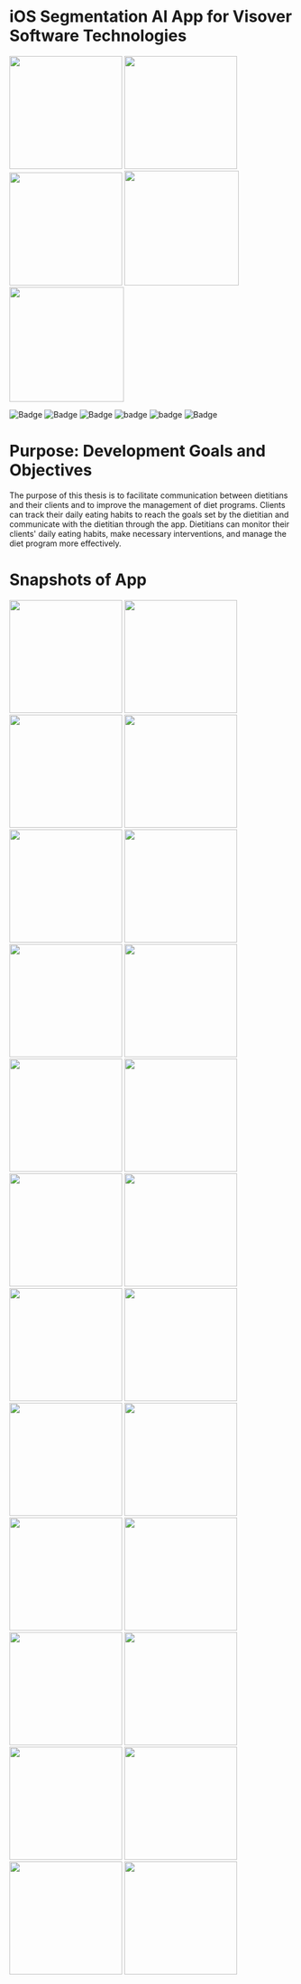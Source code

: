 # iOS Segmentation AI App for Visover Software Technologies


<img width="200" alt="" src="https://github.com/duhanboblanli/iOS-Segmentation-AI/assets/77344408/35d98387-49d6-480b-8003-c45b2ea622d5">
<img width="200" alt="" src="https://github.com/duhanboblanli/iOS-Segmentation-AI/assets/77344408/e30d5d82-895b-4330-8b8b-c61b2b5eb03a">
<img width="200" alt="" src="https://github.com/duhanboblanli/iOS-Segmentation-AI/assets/77344408/9d2ac6d1-4c66-4920-8876-049643d148b5">
<img width="203" alt="" src="https://github.com/duhanboblanli/iOS-Segmentation-AI/assets/77344408/e915d8f3-740c-4718-aee6-5a84362a7f31">

<img width="203" alt="" src="">

![Badge](https://img.shields.io/badge/Segmentation-AI-Application-purple)
![Badge](https://img.shields.io/badge/AI-App-Pink)
![Badge](https://img.shields.io/badge/PhotoEditor-App-pink)
![badge](https://img.shields.io/badge/Platfrom-iOS-blue)
![badge](https://img.shields.io/badge/WebService-AWS-yellowgreen)
![Badge](https://img.shields.io/badge/Model-SAM-yellow) 

# Purpose: Development Goals and Objectives
 
The purpose of this thesis is to facilitate communication between dietitians and their clients and to improve the management of diet programs. Clients can track their daily eating habits to reach the goals set by the dietitian and communicate with the dietitian through the app. Dietitians can monitor their clients' daily eating habits, make necessary interventions, and manage the diet program more effectively.

# Snapshots of App
<img width="200" alt="" src="https://github.com/duhanboblanli/iOS-Segmentation-AI/assets/77344408/df1348b4-f625-402e-80db-05f0ae969a4a">
<img width="200" alt="" src="https://github.com/duhanboblanli/iOS-Segmentation-AI/assets/77344408/4cd131f5-8aaa-4f9c-8080-1c90560f6c6a">
<img width="200" alt="" src="https://github.com/duhanboblanli/iOS-Segmentation-AI/assets/77344408/e459427e-54c8-4845-9f27-43425597acdc">
<img width="200" alt="" src="https://github.com/duhanboblanli/iOS-Segmentation-AI/assets/77344408/dc346e4b-a2a8-4ce4-aecd-0572dfef8da0">
<img width="200" alt="" src="https://github.com/duhanboblanli/iOS-Segmentation-AI/assets/77344408/46770723-abc4-43ad-ab02-4ef8859837de">
<img width="200" alt="" src="https://github.com/duhanboblanli/iOS-Segmentation-AI/assets/77344408/49f15e84-6515-440b-8167-35530751c939">
<img width="200" alt="" src="https://github.com/duhanboblanli/iOS-Segmentation-AI/assets/77344408/59bbb1fa-0b04-47d7-a5a3-0c73bf71652a">
<img width="200" alt="" src="https://github.com/duhanboblanli/iOS-Segmentation-AI/assets/77344408/ea229fe9-3383-4621-b5a8-bd8233fa923f">
<img width="200" alt="" src="https://github.com/duhanboblanli/iOS-Segmentation-AI/assets/77344408/403cb420-ad83-401c-93f0-2bb9f1bbcf36">
<img width="200" alt="" src="https://github.com/duhanboblanli/iOS-Segmentation-AI/assets/77344408/54d28c97-f4fa-4a1e-b740-fb064109af2a">
<img width="200" alt="" src="https://github.com/duhanboblanli/iOS-Segmentation-AI/assets/77344408/604d87af-23ad-4ccf-9201-858bed20e94a">
<img width="200" alt="" src="https://github.com/duhanboblanli/iOS-Segmentation-AI/assets/77344408/aabaa8a3-d040-47c8-933a-c3f1eada18da">
<img width="200" alt="" src="https://github.com/duhanboblanli/iOS-Segmentation-AI/assets/77344408/dc91ecca-55a7-4b13-9ec2-f13df9522784">
<img width="200" alt="" src="https://github.com/duhanboblanli/iOS-Segmentation-AI/assets/77344408/23a62a51-291a-4b57-952e-72d0058c3016">
<img width="200" alt="" src="https://github.com/duhanboblanli/iOS-Segmentation-AI/assets/77344408/22513b80-2fba-4657-969b-dc3aa0e79b26">
<img width="200" alt="" src="https://github.com/duhanboblanli/iOS-Segmentation-AI/assets/77344408/76b50f63-99fe-43d3-b464-95e0c80aee0e">
<img width="200" alt="" src="https://github.com/duhanboblanli/iOS-Segmentation-AI/assets/77344408/bbefa0f4-93d2-4837-a341-bb9a05dc184d">
<img width="200" alt="" src="https://github.com/duhanboblanli/iOS-Segmentation-AI/assets/77344408/88d4864e-5690-4ff2-ba9e-8b9b00e6d302">
<img width="200" alt="" src="https://github.com/duhanboblanli/iOS-Segmentation-AI/assets/77344408/83f443ed-3516-4ba5-adab-27aef993ab72">
<img width="200" alt="" src="https://github.com/duhanboblanli/iOS-Segmentation-AI/assets/77344408/73124fa8-ff34-4266-83b6-51b0baa7b171">
<img width="200" alt="" src="https://github.com/duhanboblanli/iOS-Segmentation-AI/assets/77344408/3ed3b869-ea5c-4ebe-8e3a-8efb67b05db0">
<img width="200" alt="" src="https://github.com/duhanboblanli/iOS-Segmentation-AI/assets/77344408/541a07e0-3774-40f3-af3b-0e70d389bf84">
<img width="200" alt="" src="https://github.com/duhanboblanli/iOS-Segmentation-AI/assets/77344408/c28be11a-a5b9-45de-a6fb-e7a707acdd83">
<img width="200" alt="" src="https://github.com/duhanboblanli/iOS-Segmentation-AI/assets/77344408/c912aea4-2d41-4afe-b934-731720a804f8">


















































